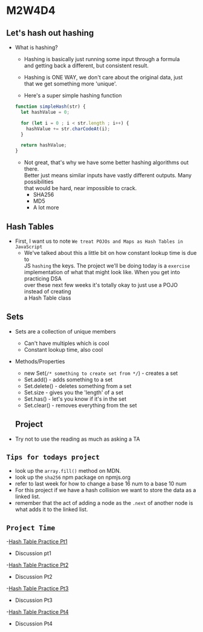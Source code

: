 # M2W4D4

## Let's hash out hashing

- What is hashing?
  - Hashing is basically just running some input through a formula\
  and getting back a different, but consistent result.
  - Hashing is ONE WAY, we don't care about the original data, just\
  that we get something more 'unique'.

  - Here's a super simple hashing function

  ```js
  function simpleHash(str) {
    let hashValue = 0;

    for (let i = 0 ; i < str.length ; i++) {
      hashValue += str.charCodeAt(i);
    }

    return hashValue;
  }
  ```

  - Not great, that's why we have some better hashing algorithms out there.\
  Better just means similar inputs have vastly different outputs. Many possibilities\
  that would be hard, near impossible to crack.
    - SHA256
    - MD5
    - A lot more

## Hash Tables

- First, I want us to note `We treat POJOs and Maps as Hash Tables in JavaScript`
  - We've talked about this a little bit on how constant lookup time is due to\
  JS `hashing` the keys. The project we'll be doing today is a `exercise`\
  implementation of what that might look like. When you get into practicing DSA\
  over these next few weeks it's totally okay to just use a POJO instead of creating\
  a Hash Table class



## Sets

- Sets are a collection of unique members
  - Can't have multiples which is cool
  - Constant lookup time, also cool

- Methods/Properties
  - new Set(`/* something to create set from */`) - creates a set
  - Set.add() - adds something to a set
  - Set.delete() - deletes something from a set
  - Set.size - gives you the 'length' of a set
  - Set.has() - let's you know if it's in the set
  - Set.clear() - removes everything from the set

  ## Project

- Try not to use the reading as much as asking a TA

## `Tips for todays project`

- look up the `array.fill()` method on MDN.
- look up the `sha256` npm package on npmjs.org
- refer to last week for how to change a base 16 num to a base 10 num
- For this project if we have a hash collision we want to store the data as a linked list.
- remember that the act of adding a node as the `.next` of another node is what adds it to the linked list.

## `Project Time`

-[Hash Table Practice Pt1](https://open.appacademy.io/learn/js-py---pt-may-2022-online/week-10---data-structures/hash-table-practice-part-1)

- Discussion pt1

-[Hash Table Practice Pt2](https://open.appacademy.io/learn/js-py---pt-may-2022-online/week-10---data-structures/hash-table-practice-part-2)

- Discussion Pt2

-[Hash Table Practice Pt3](https://open.appacademy.io/learn/js-py---pt-may-2022-online/week-10---data-structures/hash-table-practice-part-3)

- Discussion Pt3

-[Hash Table Practice Pt4](https://open.appacademy.io/learn/js-py---pt-may-2022-online/week-10---data-structures/hash-table-practice-part-4)

- Discussion Pt4
